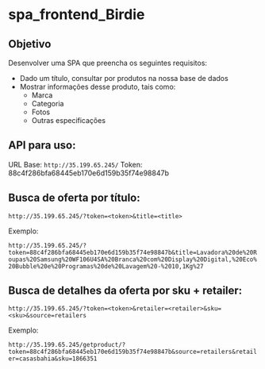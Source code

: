 # spa_frontend_Birdie

## Objetivo

Desenvolver uma SPA que preencha os seguintes requisitos:

* Dado um título, consultar por produtos na nossa base de dados
* Mostrar informações desse produto, tais como:
  * Marca
  * Categoria
  * Fotos
  * Outras especificações
 
 ## API para uso:
 
URL Base: `http://35.199.65.245/`
Token: 88c4f286bfa68445eb170e6d159b35f74e98847b
  
## Busca de oferta por título:

`http://35.199.65.245/?token=<token>&title=<title>`

Exemplo:

`http://35.199.65.245/?token=88c4f286bfa68445eb170e6d159b35f74e98847b&title=Lavadora%20de%20Roupas%20Samsung%20WF106U4SA%20Branca%20com%20Display%20Digital,%20Eco%20Bubble%20e%20Programas%20de%20Lavagem%20-%2010,1Kg%27`

## Busca de detalhes da oferta por sku + retailer:

`http://35.199.65.245/?token=<token>&retailer=<retailer>&sku=<sku>&source=retailers`

Exemplo:

`http://35.199.65.245/getproduct/?token=88c4f286bfa68445eb170e6d159b35f74e98847b&source=retailers&retailer=casasbahia&sku=1866351`
